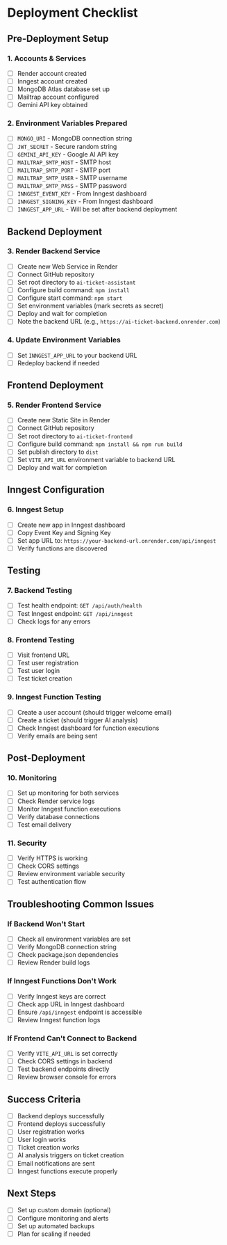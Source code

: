 # Deployment Checklist

## Pre-Deployment Setup

### 1. Accounts & Services
- [ ] Render account created
- [ ] Inngest account created
- [ ] MongoDB Atlas database set up
- [ ] Mailtrap account configured
- [ ] Gemini API key obtained

### 2. Environment Variables Prepared
- [ ] `MONGO_URI` - MongoDB connection string
- [ ] `JWT_SECRET` - Secure random string
- [ ] `GEMINI_API_KEY` - Google AI API key
- [ ] `MAILTRAP_SMTP_HOST` - SMTP host
- [ ] `MAILTRAP_SMTP_PORT` - SMTP port
- [ ] `MAILTRAP_SMTP_USER` - SMTP username
- [ ] `MAILTRAP_SMTP_PASS` - SMTP password
- [ ] `INNGEST_EVENT_KEY` - From Inngest dashboard
- [ ] `INNGEST_SIGNING_KEY` - From Inngest dashboard
- [ ] `INNGEST_APP_URL` - Will be set after backend deployment

## Backend Deployment

### 3. Render Backend Service
- [ ] Create new Web Service in Render
- [ ] Connect GitHub repository
- [ ] Set root directory to `ai-ticket-assistant`
- [ ] Configure build command: `npm install`
- [ ] Configure start command: `npm start`
- [ ] Set environment variables (mark secrets as secret)
- [ ] Deploy and wait for completion
- [ ] Note the backend URL (e.g., `https://ai-ticket-backend.onrender.com`)

### 4. Update Environment Variables
- [ ] Set `INNGEST_APP_URL` to your backend URL
- [ ] Redeploy backend if needed

## Frontend Deployment

### 5. Render Frontend Service
- [ ] Create new Static Site in Render
- [ ] Connect GitHub repository
- [ ] Set root directory to `ai-ticket-frontend`
- [ ] Configure build command: `npm install && npm run build`
- [ ] Set publish directory to `dist`
- [ ] Set `VITE_API_URL` environment variable to backend URL
- [ ] Deploy and wait for completion

## Inngest Configuration

### 6. Inngest Setup
- [ ] Create new app in Inngest dashboard
- [ ] Copy Event Key and Signing Key
- [ ] Set app URL to: `https://your-backend-url.onrender.com/api/inngest`
- [ ] Verify functions are discovered

## Testing

### 7. Backend Testing
- [ ] Test health endpoint: `GET /api/auth/health`
- [ ] Test Inngest endpoint: `GET /api/inngest`
- [ ] Check logs for any errors

### 8. Frontend Testing
- [ ] Visit frontend URL
- [ ] Test user registration
- [ ] Test user login
- [ ] Test ticket creation

### 9. Inngest Function Testing
- [ ] Create a user account (should trigger welcome email)
- [ ] Create a ticket (should trigger AI analysis)
- [ ] Check Inngest dashboard for function executions
- [ ] Verify emails are being sent

## Post-Deployment

### 10. Monitoring
- [ ] Set up monitoring for both services
- [ ] Check Render service logs
- [ ] Monitor Inngest function executions
- [ ] Verify database connections
- [ ] Test email delivery

### 11. Security
- [ ] Verify HTTPS is working
- [ ] Check CORS settings
- [ ] Review environment variable security
- [ ] Test authentication flow

## Troubleshooting Common Issues

### If Backend Won't Start
- [ ] Check all environment variables are set
- [ ] Verify MongoDB connection string
- [ ] Check package.json dependencies
- [ ] Review Render build logs

### If Inngest Functions Don't Work
- [ ] Verify Inngest keys are correct
- [ ] Check app URL in Inngest dashboard
- [ ] Ensure `/api/inngest` endpoint is accessible
- [ ] Review Inngest function logs

### If Frontend Can't Connect to Backend
- [ ] Verify `VITE_API_URL` is set correctly
- [ ] Check CORS settings in backend
- [ ] Test backend endpoints directly
- [ ] Review browser console for errors

## Success Criteria
- [ ] Backend deploys successfully
- [ ] Frontend deploys successfully
- [ ] User registration works
- [ ] User login works
- [ ] Ticket creation works
- [ ] AI analysis triggers on ticket creation
- [ ] Email notifications are sent
- [ ] Inngest functions execute properly

## Next Steps
- [ ] Set up custom domain (optional)
- [ ] Configure monitoring and alerts
- [ ] Set up automated backups
- [ ] Plan for scaling if needed
